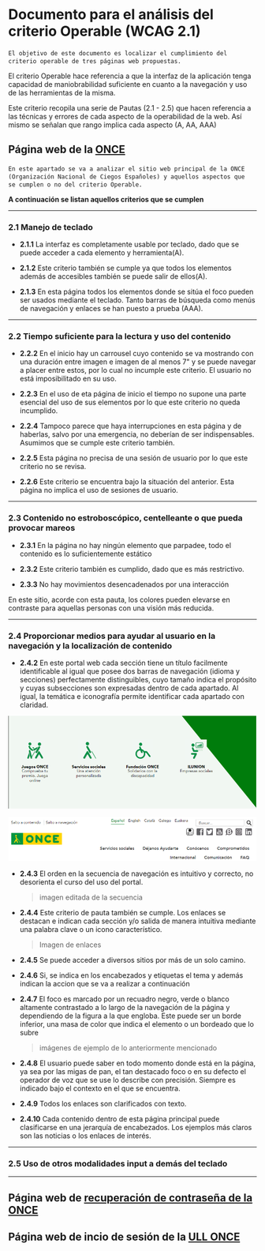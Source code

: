 # Documento para el análisis del criterio Operable  (WCAG 2.1)
    El objetivo de este documento es localizar el cumplimiento del 
    criterio operable de tres páginas web propuestas.

El criterio Operable hace referencia a que la interfaz de la aplicación tenga capacidad
de maniobrabilidad suficiente en cuanto a la navegación y uso de las herramientas de la misma.

Este criterio recopila una serie de Pautas (2.1 - 2.5) que hacen referencia a las técnicas y errores
de cada aspecto de la operabilidad de la web. Así mismo se señalan que rango implica cada aspecto 
(A, AA, AAA)


## Página web de la [ONCE](https://www.once.es/)
    En este apartado se va a analizar el sitio web principal de la ONCE 
    (Organización Nacional de Ciegos Españoles) y aquellos aspectos que 
    se cumplen o no del criterio Operable.

**A continuación se listan aquellos criterios que se cumplen**
*** 
### 2.1 Manejo de teclado

- **2.1.1** 
    La interfaz es completamente usable por teclado, dado que se puede acceder a cada elemento y herramienta(A).

- **2.1.2**
    Este criterio también se cumple ya que todos los elementos además de accesibles también se puede salir de ellos(A).

- **2.1.3**
    En esta página todos los elementos donde se sitúa el foco pueden ser usados mediante el teclado. Tanto barras de búsqueda como menús de navegación y enlaces se han puesto a prueba (AAA).




***
### 2.2 Tiempo suficiente para la lectura y uso del contenido



- **2.2.2**
    En el inicio hay un carrousel cuyo contenido se va mostrando con una duración entre imagen
    e imagen de al menos 7" y se puede navegar a placer entre estos, por lo cual no incumple este 
    criterio. El usuario no está imposibilitado en su uso.

- **2.2.3**
    En el uso de eta página de inicio el tiempo no supone una parte esencial del uso de sus elementos
    por lo que este criterio no queda incumplido.

- **2.2.4**
    Tampoco parece que haya interrupciones en esta página y de haberlas, salvo por una emergencia, no
    deberían de ser indispensables. Asumimos que se cumple este criterio también.

- **2.2.5**
    Esta página no precisa de una sesión de usuario por lo que este criterio no se revisa.

- **2.2.6**
    Este criterio se encuentra bajo la situación del anterior. Esta página no implica el uso de 
    sesiones de usuario.

***
### 2.3 Contenido no estroboscópico, centelleante o que pueda provocar mareos

- **2.3.1**
    En la página no hay ningún elemento que parpadee, todo el contenido es lo suficientemente estático

- **2.3.2**
    Este criterio también es cumplido, dado que es más restrictivo.

- **2.3.3**
    No hay movimientos desencadenados por una interacción

En este sitio, acorde con esta pauta, los colores pueden elevarse en contraste para aquellas personas
con una visión más reducida.

***
### 2.4 Proporcionar medios para ayudar al usuario en la navegación y la localización de contenido



- **2.4.2**
    En este portal web cada sección tiene un título facilmente identificable al igual que posee dos 
    barras de navegación (idioma y secciones) perfectamente distinguibles, cuyo tamaño indica el propósito y cuyas subsecciones son expresadas dentro de cada apartado. Al igual, la temática e iconografía permite identificar cada apartado con claridad.

![imagen-iconos-once](media/img/iconos-once.png "Se muestra una imagen que ejemplifica el correcto uso de este criterio mediante una iconografía") 

![imagen-titulos-once](media/img/encabezado-titulos.png "Se muestra una imagen que ejemplifica el correcto uso de los títulos y el contexto") 
   

- **2.4.3**
    El orden en la secuencia de navegación es intuitivo y correcto, no desorienta el curso del uso del 
    portal.

    > imagen editada de la secuencia

- **2.4.4**
    Este criterio de pauta también se cumple. Los enlaces se destacan e indican cada sección y/o salida 
    de manera intuitiva mediante una palabra clave o un icono característico.
    
    > Imagen de enlaces

- **2.4.5**
    Se puede acceder a diversos sitios por más de un solo camino.

- **2.4.6**
    Si, se indica en los encabezados y etiquetas el tema y además indican la accion que se va a 
    realizar a continuación

- **2.4.7**
    El foco es marcado por un recuadro negro, verde o blanco altamente contrastado a lo largo de la navegación de la página y dependiendo de la figura a la que engloba. Este puede ser un borde inferior, una masa de color que indica el elemento o un bordeado que lo subre

    > imágenes de ejemplo de lo anteriormente mencionado

- **2.4.8**
    El usuario puede saber en todo momento donde está en la página, ya sea por las migas de pan, el 
    tan destacado foco o en su defecto el operador de voz que se use lo describe con precisión. Siempre 
    es indicado bajo el contexto en el que se encuentra.

- **2.4.9**
    Todos los enlaces son clarificados con texto.

- **2.4.10**
    Cada contenido dentro de esta página principal puede clasificarse en una jerarquía de encabezados.
    Los ejemplos más claros son las noticias o los enlaces de interés.

***
### 2.5 Uso de otros modalidades input a demás del teclado

***


## Página web de [recuperación de contraseña de la ONCE](https://www.juegosonce.es/recordar-password)


## Página web de incio de sesión de la [ULL ONCE](https://login.ull.es/cas-1/login)
